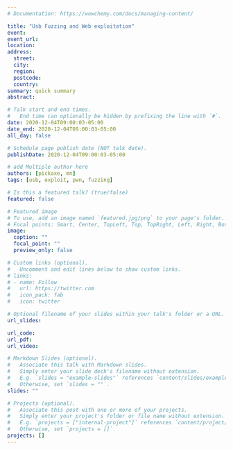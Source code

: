 ```yaml
---
# Documentation: https://wowchemy.com/docs/managing-content/

title: "Usb Fuzzing and Web exploitation"
event:
event_url:
location:
address:
  street:
  city:
  region:
  postcode:
  country:
summary: quick summary
abstract: 

# Talk start and end times.
#   End time can optionally be hidden by prefixing the line with `#`.
date: 2020-12-04T09:00:03-05:00
date_end: 2020-12-04T09:00:03-05:00
all_day: false

# Schedule page publish date (NOT talk date).
publishDate: 2020-12-04T09:00:03-05:00

# add Multiple author here
authors: [pickaxe, mn]
tags: [usb, exploit, pwn, fuzzing]

# Is this a featured talk? (true/false)
featured: false

# Featured image
# To use, add an image named `featured.jpg/png` to your page's folder. 
# Focal points: Smart, Center, TopLeft, Top, TopRight, Left, Right, BottomLeft, Bottom, BottomRight.
image:
  caption: ""
  focal_point: ""
  preview_only: false

# Custom links (optional).
#   Uncomment and edit lines below to show custom links.
# links:
# - name: Follow
#   url: https://twitter.com
#   icon_pack: fab
#   icon: twitter

# Optional filename of your slides within your talk's folder or a URL.
url_slides:

url_code:
url_pdf:
url_video:

# Markdown Slides (optional).
#   Associate this talk with Markdown slides.
#   Simply enter your slide deck's filename without extension.
#   E.g. `slides = "example-slides"` references `content/slides/example-slides.md`.
#   Otherwise, set `slides = ""`.
slides: ""

# Projects (optional).
#   Associate this post with one or more of your projects.
#   Simply enter your project's folder or file name without extension.
#   E.g. `projects = ["internal-project"]` references `content/project/deep-learning/index.md`.
#   Otherwise, set `projects = []`.
projects: []
---
```

